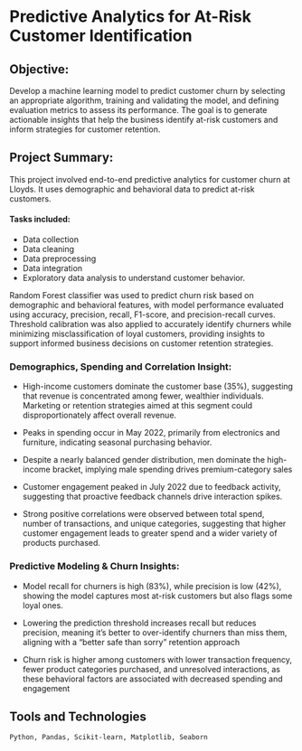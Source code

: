# Predictive Analytics for At-Risk Customer Identification

## Objective:
Develop a machine learning model to predict customer churn by selecting an appropriate algorithm, training and validating the model, and defining evaluation metrics to assess its performance. The goal is to generate actionable insights that help the business identify at-risk customers and inform strategies for customer retention.

## Project Summary:
This project involved end-to-end predictive analytics for customer churn at Lloyds. It uses demographic and behavioral data to predict at-risk customers. 

#### Tasks included:
- Data collection
- Data cleaning
- Data preprocessing
- Data integration
- Exploratory data analysis to understand customer behavior.

Random Forest classifier was used to predict churn risk based on demographic and behavioral features, with model performance evaluated using accuracy, precision, recall, F1-score, and precision-recall curves. Threshold calibration was also applied to accurately identify churners while minimizing misclassification of loyal customers, providing insights to support informed business decisions on customer retention strategies.

### Demographics, Spending and Correlation Insight:
- High-income customers dominate the customer base (35%), suggesting that revenue is concentrated among fewer, wealthier individuals. Marketing or retention strategies aimed at this segment could disproportionately affect overall revenue.

- Peaks in spending occur in May 2022, primarily from electronics and furniture, indicating seasonal purchasing behavior.

- Despite a nearly balanced gender distribution, men dominate the high-income bracket, implying male spending drives premium-category sales

- Customer engagement peaked in July 2022 due to feedback activity, suggesting that proactive feedback channels drive interaction spikes.

- Strong positive correlations were observed between total spend, number of transactions, and unique categories, suggesting that higher customer engagement leads to greater spend and a wider variety of products purchased.

### Predictive Modeling & Churn Insights:
- Model recall for churners is high (83%), while precision is low (42%), showing the model captures most at-risk customers but also flags some loyal ones.

- Lowering the prediction threshold increases recall but reduces precision, meaning it’s better to over-identify churners than miss them, aligning with a “better safe than sorry” retention approach

- Churn risk is higher among customers with lower transaction frequency, fewer product categories purchased, and unresolved interactions, as these behavioral factors are associated with decreased spending and engagement

## Tools and Technologies
    Python, Pandas, Scikit-learn, Matplotlib, Seaborn


